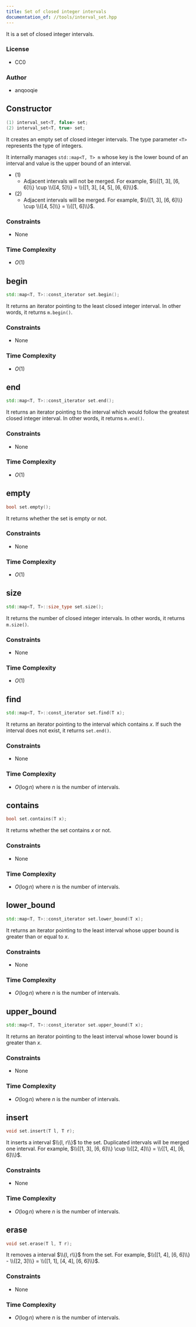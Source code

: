 ```yaml
---
title: Set of closed integer intervals
documentation_of: //tools/interval_set.hpp
---
```


It is a set of closed integer intervals.

### License
- CC0

### Author
- anqooqie

## Constructor
```cpp
(1) interval_set<T, false> set;
(2) interval_set<T, true> set;
```

It creates an empty set of closed integer intervals.
The type parameter `<T>` represents the type of integers.

It internally manages `std::map<T, T> m` whose key is the lower bound of an interval and value is the upper bound of an interval.

- (1)
    - Adjacent intervals will not be merged. For example, $\\{[1, 3], [6, 6]\\} \cup \\{[4, 5]\\} = \\{[1, 3], [4, 5], [6, 6]\\}$.
- (2)
    - Adjacent intervals will be merged. For example, $\\{[1, 3], [6, 6]\\} \cup \\{[4, 5]\\} = \\{[1, 6]\\}$.

### Constraints
- None

### Time Complexity
- $O(1)$

## begin
```cpp
std::map<T, T>::const_iterator set.begin();
```

It returns an iterator pointing to the least closed integer interval.
In other words, it returns `m.begin()`.

### Constraints
- None

### Time Complexity
- $O(1)$

## end
```cpp
std::map<T, T>::const_iterator set.end();
```

It returns an iterator pointing to the interval which would follow the greatest closed integer interval.
In other words, it returns `m.end()`.

### Constraints
- None

### Time Complexity
- $O(1)$

## empty
```cpp
bool set.empty();
```

It returns whether the set is empty or not.

### Constraints
- None

### Time Complexity
- $O(1)$

## size
```cpp
std::map<T, T>::size_type set.size();
```

It returns the number of closed integer intervals.
In other words, it returns `m.size()`.

### Constraints
- None

### Time Complexity
- $O(1)$

## find
```cpp
std::map<T, T>::const_iterator set.find(T x);
```

It returns an iterator pointing to the interval which contains $x$.
If such the interval does not exist, it returns `set.end()`.

### Constraints
- None

### Time Complexity
- $O(\log n)$ where $n$ is the number of intervals.

## contains
```cpp
bool set.contains(T x);
```

It returns whether the set contains $x$ or not.

### Constraints
- None

### Time Complexity
- $O(\log n)$ where $n$ is the number of intervals.

## lower_bound
```cpp
std::map<T, T>::const_iterator set.lower_bound(T x);
```

It returns an iterator pointing to the least interval whose upper bound is greater than or equal to $x$.

### Constraints
- None

### Time Complexity
- $O(\log n)$ where $n$ is the number of intervals.

## upper_bound
```cpp
std::map<T, T>::const_iterator set.upper_bound(T x);
```

It returns an iterator pointing to the least interval whose lower bound is greater than $x$.

### Constraints
- None

### Time Complexity
- $O(\log n)$ where $n$ is the number of intervals.

## insert
```cpp
void set.insert(T l, T r);
```

It inserts a interval $\\{l, r\\}$ to the set.
Duplicated intervals will be merged one interval.
For example, $\\{[1, 3], [6, 6]\\} \cup \\{[2, 4]\\} = \\{[1, 4], [6, 6]\\}$.

### Constraints
- None

### Time Complexity
- $O(\log n)$ where $n$ is the number of intervals.

## erase
```cpp
void set.erase(T l, T r);
```

It removes a interval $\\{l, r\\}$ from the set.
For example, $\\{[1, 4], [6, 6]\\} - \\{[2, 3]\\} = \\{[1, 1], [4, 4], [6, 6]\\}$.

### Constraints
- None

### Time Complexity
- $O(\log n)$ where $n$ is the number of intervals.
